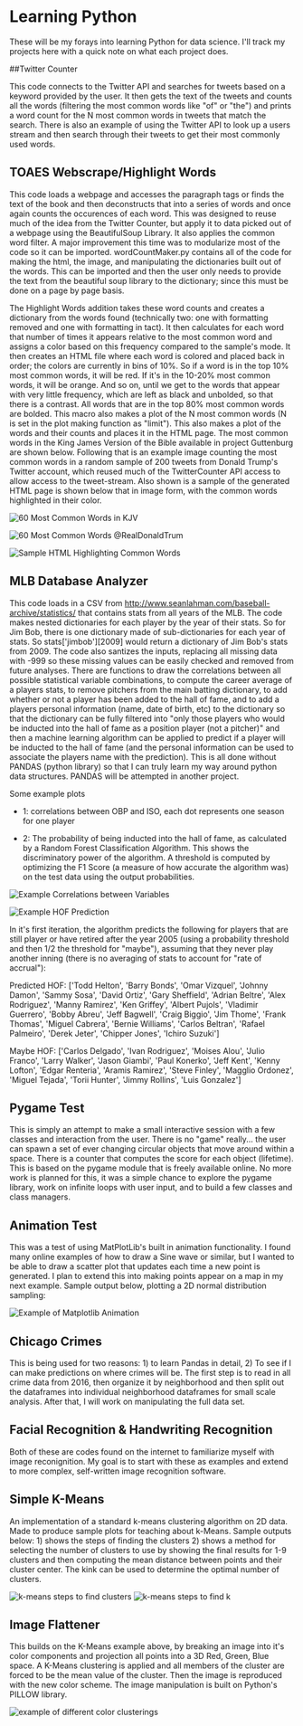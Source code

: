 # Learning Python

These will be my forays into learning Python for data science. I'll track my
projects here with a quick note on what each project does.

##Twitter Counter

This code connects to the Twitter API and searches for tweets based on a
keyword provided by the user. It then gets the text of the tweets and counts
all the words (filtering the most common words like "of" or "the") and prints
a word count for the N most common words in tweets that match the search.
There is also an example of using the Twitter API to look up a users stream
and then search through their tweets to get their most commonly used words.

## TOAES Webscrape/Highlight Words

This code loads a webpage and accesses the paragraph tags or finds the text of the book and then deconstructs that into a series of words
and once again counts the occurences of each word. This was designed to reuse
much of the idea from the Twitter Counter, but apply it to data picked out of
a webpage using the BeautifulSoup Library. It also applies the common word
filter. A major improvement this time was to modularize most of the code so it
can be imported. wordCountMaker.py contains all of the code for making the
html, the image, and manipulating the dictionaries built out of the words.
This can be imported and then the user only needs to provide the text from the
beautiful soup library to the dictionary; since this must be done on a page by
page basis.

The Highlight Words addition takes these word counts and creates a dictionary
from the words found (technically two: one with formatting removed and one
with formatting in tact). It then calculates for each word that number of
times it appears relative to the most common word and assigns a color based on
this frequency compared to the sample's mode. It then creates an HTML file
where each word is colored and placed back in order; the colors are currently
in bins of 10%. So if a word is in the top 10% most common words, it will be
red. If it's in the 10-20% most common words, it will be orange. And so on,
until we get to the words that appear with very little frequency, which are
left as black and unbolded, so that there is a contrast. All words that are in the top 
80% most common words are bolded. This macro also makes a plot of the N most common words 
(N is set in the plot making function as "limit"). This also makes a plot of the words and their counts and places it in the HTML page. The most common words in the King James Version of the Bible available in project Guttenburg are shown below. Following that is an example image counting the most common words in a random sample of 200 tweets from Donald Trump's Twitter account, which reused much of the TwitterCounter API access to allow access to the tweet-stream. Also shown is a sample of the generated HTML page is shown below that in image form, with the common words highlighted in their color.

![60 Most Common Words in KJV](readmeImages/bibleWordCountPlot.png)

![60 Most Common Words @RealDonaldTrum](readmeImages/realDonaldTrump.png)

![Sample HTML Highlighting Common Words](readmeImages/wordCountHTML.png)

## MLB Database Analyzer

This code loads in a CSV from http://www.seanlahman.com/baseball-archive/statistics/ that contains stats from all years of the MLB. The code makes nested dictionaries for each player by the year of their stats. So for Jim Bob, there is one dictionary made of sub-dictionaries for each year of stats. So stats['jimbob'][2009] would return a dictionary of Jim Bob's stats from 2009. The code also santizes the inputs, replacing all missing data with -999 so these missing values can be easily checked and removed from future analyses. There are functions to draw the correlations between all possible statistical variable combinations, to compute the career average of a players stats, to remove pitchers from the main batting dictionary, to add whether or not a player has been added to the hall of fame, and to add a players personal information (name, date of birth, etc) to the dictionary so that the dictionary can be fully filtered into "only those players who would be inducted into the hall of fame as a position player (not a pitcher)" and then a machine learning algorithm can be applied to predict if a player will be inducted to the hall of fame (and the personal information can be used to associate the players name with the prediction). This is all done without PANDAS (python library) so that I can truly learn my way around python data structures. PANDAS will be attempted in another project.

Some example plots 

* 1: correlations between OBP and ISO, each dot represents
one season for one player 

* 2: The probability of being inducted into the hall of fame, as calculated by
a Random Forest Classification Algorithm. This shows the discriminatory power
of the algorithm. A threshold is computed by optimizing the F1 Score (a
measure of how accurate the algorithm was) on the test data using the output
probabilities. 

![Example Correlations between Variables](readmeImages/OBPvsISO.png)

![Example HOF Prediction](readmeImages/ProbabilityvsNumber.png)

In it's first iteration, the algorithm predicts the following for players that
are still player or have retired after the year 2005 (using a probability
threshold and then 1/2 the threshold for "maybe"), assuming that they never
play another inning (there is no averaging of stats to account for "rate of
accrual"):

Predicted HOF:
['Todd Helton', 'Barry Bonds', 'Omar Vizquel', 'Johnny Damon', 'Sammy Sosa',
'David Ortiz', 'Gary Sheffield', 'Adrian Beltre', 'Alex Rodriguez', 'Manny
Ramirez', 'Ken Griffey', 'Albert Pujols', 'Vladimir Guerrero', 'Bobby Abreu',
'Jeff Bagwell', 'Craig Biggio', 'Jim Thome', 'Frank Thomas', 'Miguel Cabrera',
'Bernie Williams', 'Carlos Beltran', 'Rafael Palmeiro', 'Derek Jeter',
'Chipper Jones', 'Ichiro Suzuki']

Maybe HOF:
['Carlos Delgado', 'Ivan Rodriguez', 'Moises Alou', 'Julio Franco', 'Larry
Walker', 'Jason Giambi', 'Paul Konerko', 'Jeff Kent', 'Kenny Lofton', 'Edgar
Renteria', 'Aramis Ramirez', 'Steve Finley', 'Magglio Ordonez', 'Miguel
Tejada', 'Torii Hunter', 'Jimmy Rollins', 'Luis Gonzalez']

## Pygame Test

This is simply an attempt to make a small interactive session with a few
classes and interaction from the user. There is no "game" really... the user
can spawn a set of ever changing circular objects that move around within a
space. There is a counter that computes the score for each object
(lifetime). This is based on the pygame module that is freely available
online. No more work is planned for this, it was a simple chance to explore
the pygame library, work on infinite loops with user input, and to build a few
classes and class managers.

## Animation Test

This was a test of using MatPlotLib's built in animation functionality. I
found many online examples of how to draw a Sine wave or similar, but I wanted
to be able to draw a scatter plot that updates each time a new point is
generated. I plan to extend this into making points appear on a map in my next
example. Sample output below, plotting a 2D normal distribution sampling:

![Example of Matplotlib Animation](readmeImages/myanimation.gif)

## Chicago Crimes

This is being used for two reasons: 1) to learn Pandas in detail, 2) To see if
I can make predictions on where crimes will be. The first step is to read in
all crime data from 2016, then organize it by neighborhood and then split out
the dataframes into individual neighborhood dataframes for small scale
analysis. After that, I will work on manipulating the full data set.

## Facial Recognition & Handwriting Recognition

Both of these are codes found on the internet to familiarize myself with image
reconignition. My goal is to start with these as examples and extend to more
complex, self-written image recognition software.

## Simple K-Means

An implementation of a standard k-means clustering algorithm on 2D data. Made
to produce sample plots for teaching about k-Means. Sample outputs below: 1)
shows the steps of finding the clusters 2) shows a method for selecting the
number of clusters to use by showing the final results for 1-9 clusters and
then computing the mean distance between points and their cluster center. The
kink can be used to determine the optimal number of clusters.

![k-means steps to find clusters](readmeImages/kmeans_example.gif)
![k-means steps to find k](readmeImages/kmeans_FindK.gif)

## Image Flattener

This builds on the K-Means example above, by breaking an image into it's color
components and projection all points into a 3D Red, Green, Blue space. A
K-Means clustering is applied and all members of the cluster are forced to be
the mean value of the cluster. Then the image is reproduced with the new color
scheme. The image manipulation is built on Python's PILLOW library.

![example of different color clusterings](readmeImages/juliehatclusters.gif)
